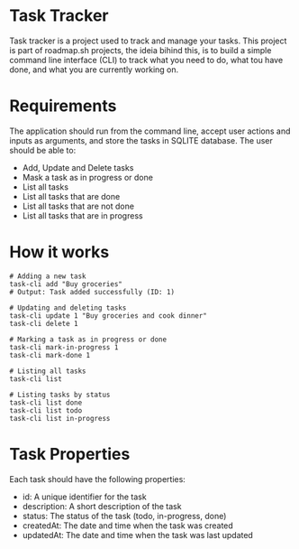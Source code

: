 # Task Tracker

Task tracker is a project used to track and manage your tasks. This project is part of roadmap.sh projects, the ideia bihind this, is to build a simple command line interface (CLI) to track what you need to do, what tou have done, and what you are currently working on.


# Requirements

The application should run from the command line, accept user actions and inputs as arguments, and store the tasks in SQLITE database. The user should be able to:

- Add, Update and Delete tasks
- Mask a task as in progress or done
- List all tasks
- List all tasks that are done
- List all tasks that are not done
- List all tasks that are in progress

# How it works

```
# Adding a new task
task-cli add "Buy groceries"
# Output: Task added successfully (ID: 1)

# Updating and deleting tasks
task-cli update 1 "Buy groceries and cook dinner"
task-cli delete 1

# Marking a task as in progress or done
task-cli mark-in-progress 1
task-cli mark-done 1

# Listing all tasks
task-cli list

# Listing tasks by status
task-cli list done
task-cli list todo
task-cli list in-progress
```

# Task Properties

Each task should have the following properties:
- id: A unique identifier for the task
- description: A short description of the task
- status: The status of the task (todo, in-progress, done)
- createdAt: The date and time when the task was created
- updatedAt: The date and time when the task was last updated
